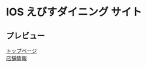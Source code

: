 # IOS えびすダイニング サイト  

## プレビュー  
[トップページ](https://eweb-ossy.github.io/ios_ebisu_dining/)  
[店舗情報](https://eweb-ossy.github.io/ios_ebisu_dining/restaurants.html)  